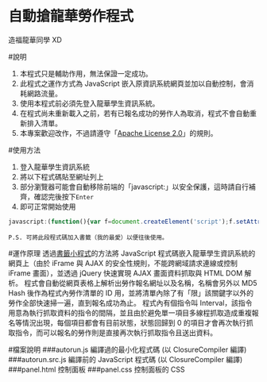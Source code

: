 # 自動搶龍華勞作程式
造福龍華同學 XD

#說明
1. 本程式只是輔助作用，無法保證一定成功。
2. 此程式之運作方式為 JavaScript 嵌入原資訊系統網頁並加以自動控制，會消耗網路流量。
3. 使用本程式前必須先登入龍華學生資訊系統。
4. 在程式尚未重新載入之前，若有已報名成功的勞作人為取消，程式不會自動重新排入清單。
5. 本專案歡迎改作，不過請遵守「[Apache License 2.0](http://www.openfoundry.org/tw/legal-column-list/8950-obligations-of-apache-20)」的規則。

#使用方法
1. 登入龍華學生資訊系統
2. 將以下程式碼貼至網址列上
3. 部分瀏覽器可能會自動移除前端的「javascript:」以安全保護，這時請自行補齊，確認完後按下`Enter`
4. 即可正常開始使用
```javascript
javascript:(function(){var f=document.createElement('script');f.setAttribute('type','text/javascript');f.setAttribute('src','https://hans00.github.io/lhu_labor/autorun.js');document.getElementsByTagName('head')[0].appendChild(f)})()
```
``P.S. 可將此段程式碼加入書籤（我的最愛）以便往後使用。``

#運作原理
透過[書籤小程式](https://zh.wikipedia.org/wiki/小书签)的方法將 JavaScript 程式碼嵌入龍華學生資訊系統的網頁上（由於 iFrame 與 AJAX 的安全性規則，不能跨網域請求連線或控制 iFrame 畫面），並透過 jQuery 快速實現 AJAX 畫面資料抓取與 HTML DOM 解析。
程式會自動從網頁表格上解析出勞作報名網址以及名稱，名稱會另外以 MD5 Hash 後作為程式內勞作清單的 ID 用，並將清單內除了有「限」該關鍵字以外的勞作全部快速掃一遍，直到報名成功為止。
程式內有個指令叫 Interval，該指令用意為執行抓取資料的指令的間隔，並且由於避免單一項目多線程抓取造成重複報名等情況出現，每個項目都會有目前狀態，狀態回歸到 0 的項目才會再次執行抓取指令，而可以報名的勞作則是直接再次執行抓取指令且送出資料。

#檔案說明
###autorun.js
編譯過的最小化程式碼 &#40;以 ClosureCompiler 編譯&#41;
###autorun.src.js
編譯前的 JavaScript 程式碼 &#40;以 ClosureCompiler 編譯&#41;
###panel.html
控制面板
###panel.css
控制面板的 CSS
